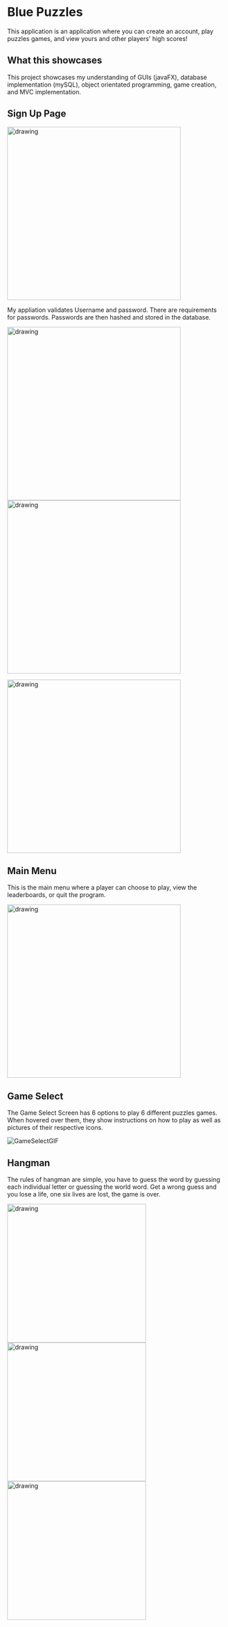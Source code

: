 # **Blue Puzzles**

This application is an application where you can create an account, play puzzles games, and view yours and other players' high scores!

## **What this showcases**

This project showcases my understanding of GUIs (javaFX), database implementation (mySQL), object orientated programming, game creation, and MVC implementation.

## **Sign Up Page**
<img src="https://i.imgur.com/vTGChS4.png" alt="drawing" width="400"/>

My appliation validates Username and password. There are requirements for passwords. Passwords are then hashed and stored in the database.

<img src="https://user-images.githubusercontent.com/53980282/118326471-05014300-b4d3-11eb-8488-6d4f2c84a1e0.png" alt="drawing" width="400"/> <img src="https://i.imgur.com/gvGP9jE.png" alt="drawing" width="400"/>

<img src="https://i.imgur.com/JPaCkwB.png" alt="drawing" width="400"/>


## **Main Menu**
This is the main menu where a player can choose to play, view the leaderboards, or quit the program.

<img src="https://i.imgur.com/52EmWBe.png" alt="drawing" width="400"/>

## **Game Select**

The Game Select Screen has 6 options to play 6 different puzzles games. When hovered over them, they show instructions on how to play as well as pictures of their respective icons.

![GameSelectGIF](https://media.giphy.com/media/NZhvvL0MF59Dip507W/giphy.gif)

## **Hangman**

The rules of hangman are simple, you have to guess the word by guessing each individual letter or guessing the world word. Get a wrong guess and you lose a life, one six lives are lost, the game is over.

<img src="https://media.giphy.com/media/DsZqGZn2btEkPVkqdl/giphy.gif" alt="drawing" width="320"/> <img src="https://media.giphy.com/media/Y235ghC4h6wBbdUGgb/giphy.gif" alt="drawing" width="320"/> <img src="https://media.giphy.com/media/LdAUgGNWEIn8DMhTwU/giphy.gif" alt="drawing" length = "300" width="320"/>

